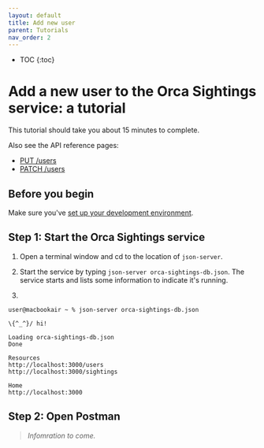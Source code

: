 ```yaml
---
layout: default
title: Add new user
parent: Tutorials
nav_order: 2
---
```


- TOC
{:toc}

# Add a new user to the Orca Sightings service: a tutorial

This tutorial should take you about 15 minutes to complete.

Also see the API reference pages:

- [PUT /users](../reference/users-resource/users-put.md)
- [PATCH /users](../reference/users-resource/users-patch.md)

## Before you begin

Make sure you've [set up your development environment](./set-up-dev-env.md).

## Step 1: Start the Orca Sightings service

1. Open a terminal window and cd to the location of `json-server`.

2. Start the service by typing `json-server orca-sightings-db.json`. The service starts and lists some information to indicate it's running.
3. 
```shell
user@macbookair ~ % json-server orca-sightings-db.json
   
\{^_^}/ hi!
   
Loading orca-sightings-db.json
Done
   
Resources
http://localhost:3000/users
http://localhost:3000/sightings
   
Home
http://localhost:3000
   ```

## Step 2: Open Postman

> *Infomration to come.*
